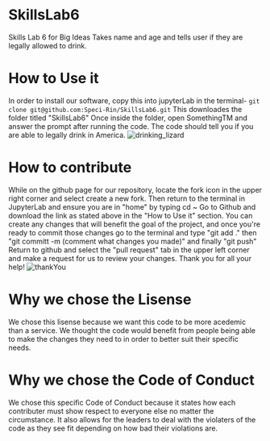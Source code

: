 # SkillsLab6
Skills Lab 6 for Big Ideas
Takes name and age and tells user if they are legally allowed to drink.
# How to Use it
In order to install our software, copy this into jupyterLab in the terminal- `git clone git@github.com:Speci-Rin/SkillsLab6.git`
This downloades the folder titled "SkillsLab6"
Once inside the folder, open SomethingTM and answer the prompt after running the code. 
The code should tell you if you are able to legally drink in America. 
![drinking_lizard](https://media.giphy.com/media/QhMMQC9WIZ9RK/giphy.gif)
# How to contribute
While on the github page for our repository, locate the fork icon in the upper right corner and select create a new fork. 
Then return to the terminal in JupyterLab and ensure you are in "home" by typing cd ~ 
Go to Github and download the link as stated above in the "How to Use it" section. 
You can create any changes that will benefit the goal of the project, and once you're ready to commit those changes go to the terminal and type "git add ." then "git committ -m (comment what changes you made)" and finally "git push"
Return to github and select the "pull request" tab in the upper left corner and make a request for us to review your changes. 
Thank you for all your help!
![thankYou](https://media.giphy.com/media/3oEdva9BUHPIs2SkGk/giphy.gif)

# Why we chose the Lisense
We chose this lisense because we want this code to be more acedemic than a service. We thought the code would benefit from people being able to make the changes they need to in order to better suit their specific needs. 

# Why we chose the Code of Conduct
We chose this specific Code of Conduct because it states how each contributer must show respect to everyone else no matter the circumstance. It also allows for the leaders to deal with the violaters of the code as they see fit depending on how bad their violations are. 
